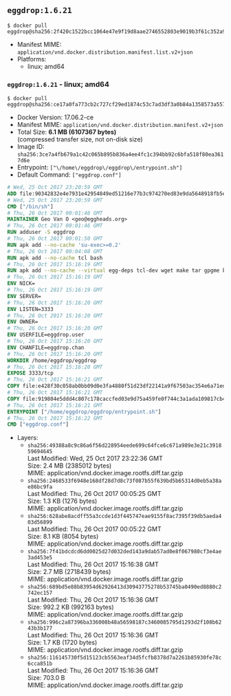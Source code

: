 ## `eggdrop:1.6.21`

```console
$ docker pull eggdrop@sha256:2f420c1522bcc1064e47e9f19d8aae2746552803e9019b3f61c352a9b90269bd
```

-	Manifest MIME: `application/vnd.docker.distribution.manifest.list.v2+json`
-	Platforms:
	-	linux; amd64

### `eggdrop:1.6.21` - linux; amd64

```console
$ docker pull eggdrop@sha256:ce17a0fa773cb2c727cf29ed1874c53c7ad3df3a0b84a1358573a5571bd23f9e
```

-	Docker Version: 17.06.2-ce
-	Manifest MIME: `application/vnd.docker.distribution.manifest.v2+json`
-	Total Size: **6.1 MB (6107367 bytes)**  
	(compressed transfer size, not on-disk size)
-	Image ID: `sha256:3ce7a4fb679a1c42c065b895b836a4ee4fc1c394bb92c6bfa518f80ea3617d6e`
-	Entrypoint: `["\/home\/eggdrop\/eggdrop\/entrypoint.sh"]`
-	Default Command: `["eggdrop.conf"]`

```dockerfile
# Wed, 25 Oct 2017 23:20:59 GMT
ADD file:90342832e4e7931e42954849ed51216e77b3c974270ed83e9da5648918fb5e66 in / 
# Wed, 25 Oct 2017 23:20:59 GMT
CMD ["/bin/sh"]
# Thu, 26 Oct 2017 00:01:46 GMT
MAINTAINER Geo Van O <geo@eggheads.org>
# Thu, 26 Oct 2017 00:01:46 GMT
RUN adduser -S eggdrop
# Thu, 26 Oct 2017 00:01:50 GMT
RUN apk add --no-cache 'su-exec>=0.2'
# Thu, 26 Oct 2017 00:04:08 GMT
RUN apk add --no-cache tcl bash
# Thu, 26 Oct 2017 15:16:19 GMT
RUN apk add --no-cache --virtual egg-deps tcl-dev wget make tar gpgme build-base   && wget ftp://ftp.eggheads.org/pub/eggdrop/source/1.6/eggdrop1.6.21.tar.gz   && wget ftp://ftp.eggheads.org/pub/eggdrop/source/1.6/eggdrop1.6.21.tar.gz.asc   && gpg --keyserver ha.pool.sks-keyservers.net --recv-key B0B3D92ABE1D20233A2ECB01DB909F5EE7C0E7F7   && gpg --batch --verify eggdrop1.6.21.tar.gz.asc eggdrop1.6.21.tar.gz   && rm eggdrop1.6.21.tar.gz.asc   && tar -zxvf eggdrop1.6.21.tar.gz   && rm eggdrop1.6.21.tar.gz   && ( cd eggdrop1.6.21     && CFLAGS="-std=gnu89" ./configure --with-tclinc=/usr/include/tcl.h --with-tcllib=/usr/lib/libtcl8.6.so     && make config     && make     && make install DEST=/home/eggdrop/eggdrop )   && rm -rf eggdrop1.6.21   && mkdir /home/eggdrop/eggdrop/data   && chown -R eggdrop /home/eggdrop/eggdrop   && apk del egg-deps
# Thu, 26 Oct 2017 15:16:19 GMT
ENV NICK=
# Thu, 26 Oct 2017 15:16:19 GMT
ENV SERVER=
# Thu, 26 Oct 2017 15:16:20 GMT
ENV LISTEN=3333
# Thu, 26 Oct 2017 15:16:20 GMT
ENV OWNER=
# Thu, 26 Oct 2017 15:16:20 GMT
ENV USERFILE=eggdrop.user
# Thu, 26 Oct 2017 15:16:20 GMT
ENV CHANFILE=eggdrop.chan
# Thu, 26 Oct 2017 15:16:20 GMT
WORKDIR /home/eggdrop/eggdrop
# Thu, 26 Oct 2017 15:16:20 GMT
EXPOSE 3333/tcp
# Thu, 26 Oct 2017 15:16:21 GMT
COPY file:e428f30c058ab0bb09d0e3fa4880f51d23df22141a9f67503ac354e6a71ed388 in /home/eggdrop/eggdrop 
# Thu, 26 Oct 2017 15:16:21 GMT
COPY file:919804e5ddd4c807c178caccfed03e9d75a459fe0f744c3a1ada109817cb44ec in /home/eggdrop/eggdrop/scripts/ 
# Thu, 26 Oct 2017 15:16:21 GMT
ENTRYPOINT ["/home/eggdrop/eggdrop/entrypoint.sh"]
# Thu, 26 Oct 2017 15:16:22 GMT
CMD ["eggdrop.conf"]
```

-	Layers:
	-	`sha256:49388a8c9c86a6f56d228954eede699c64fce6c671a989e3e21c391859694645`  
		Last Modified: Wed, 25 Oct 2017 23:22:36 GMT  
		Size: 2.4 MB (2385012 bytes)  
		MIME: application/vnd.docker.image.rootfs.diff.tar.gzip
	-	`sha256:2468533f6948e168df28d7d8c73f087b55f639bd5b65314d0eb5a38ae86bc9fa`  
		Last Modified: Thu, 26 Oct 2017 00:05:25 GMT  
		Size: 1.3 KB (1276 bytes)  
		MIME: application/vnd.docker.image.rootfs.diff.tar.gzip
	-	`sha256:628abe8acdff55a3ccde1d3f445747eae9155f8ac7395f39db5aeda403d56899`  
		Last Modified: Thu, 26 Oct 2017 00:05:22 GMT  
		Size: 8.1 KB (8054 bytes)  
		MIME: application/vnd.docker.image.rootfs.diff.tar.gzip
	-	`sha256:7f41bdcdcd6dd0025d27d032ded143a9dab57ad0e8f067980cf3e4ae3ad453e5`  
		Last Modified: Thu, 26 Oct 2017 15:16:38 GMT  
		Size: 2.7 MB (2718439 bytes)  
		MIME: application/vnd.docker.image.rootfs.diff.tar.gzip
	-	`sha256:689bd5e88b83954d62926413d30943775278b53745ba0490ed8880c2742ec157`  
		Last Modified: Thu, 26 Oct 2017 15:16:36 GMT  
		Size: 992.2 KB (992163 bytes)  
		MIME: application/vnd.docker.image.rootfs.diff.tar.gzip
	-	`sha256:996c2a87396ba336008b48a56598187c3460085795d1293d2f108b6243b3b177`  
		Last Modified: Thu, 26 Oct 2017 15:16:36 GMT  
		Size: 1.7 KB (1720 bytes)  
		MIME: application/vnd.docker.image.rootfs.diff.tar.gzip
	-	`sha256:116145730f5d15123cb5563eaf34d5fcfb8378d7a2261b85930fe78c6cca851b`  
		Last Modified: Thu, 26 Oct 2017 15:16:36 GMT  
		Size: 703.0 B  
		MIME: application/vnd.docker.image.rootfs.diff.tar.gzip
